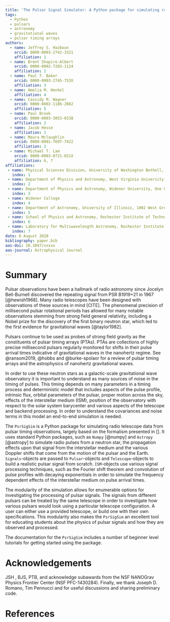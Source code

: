 ```yaml
---
title: 'The Pulsar Signal Simulator: A Python package for simulating radio signal data from pulsars'
tags:
  - Python
  - pulsars
  - astronomy
  - gravitational waves
  - pulsar timing arrays
authors:
  - name: Jeffrey S. Hazboun
    orcid: 0000-0003-2742-3321
    affiliation: 1
  - name: Brent Shapiro-Albert
    orcid: 0000-0002-7283-1124
    affiliation: 2
  - name: Paul T. Baker
    orcid: 0000-0003-2745-753X
    affiliation: 3
  - name: Amelia M. Henkel
    affiliation: 4
  - name: Cassidy M. Wagner
    orcid: 0000-0002-1186-2082
    affiliation: 5
  - name: Paul Brook
    orcid: 0000-0003-3053-6538
    affiliation: 2
  - name: Jacob Hesse
    affiliation: 1
  - name: Maura Mclaughlin
    orcid: 0000-0001-7697-7422
    affiliation: 2
  - name: Michael T. Lam
    orcid: 0000-0003-0721-651X
    affiliation: 6, 7
affiliations:
 - name: Physical Sciences Division, University of Washington Bothell, 18115 Campus Way NE, Bothell, WA 98011, USA
   index: 1
 - name: Department of Physics and Astronomy, West Virginia University, P.O. Box 6315, Morgantown, WV 26506, USA
   index: 2
 - name: Department of Physics and Astronomy, Widener University, One University Place, Chester, PA 19013, USA
   index: 3
 - name: Widener College
   index: 4
 - name: Department of Astronomy, University of Illinois, 1002 West Green Street, Urbana IL 61802, USA
   index: 5
 - name: School of Physics and Astronomy, Rochester Institute of Technology, Rochester, NY 14623, USA
   index: 6
 - name: Laboratory for Multiwavelength Astronomy, Rochester Institute of Technology, Rochester, NY 14623, USA
   index: 7
date: 6 August 2020
bibliography: paper.bib
aas-doi: 10.3847/xxxxx
aas-journal: Astrophysical Journal
---
```


# Summary

Pulsar observations have been a hallmark of radio astronomy since Jocelyn Bell-Burnell
discovered the repeating signal from PSR B1919+21 in 1967 [@hewish1968]. Many
radio telescopes have been designed with observations of these sources in mind [CITE].
The phenomenal precision of millisecond pulsar
rotational periods has allowed for many notable observations stemming from strong
field general relativity, including a Nobel prize for the discovery of the first binary neutron star, which led to the first evidence for gravitational waves [@taylor1982].

Pulsars continue to be used as probes of strong field gravity as the constituents of pulsar timing arrays (PTAs). PTAs are collections of highly precise millisecond pulsars regularly
monitored for shifts in their pulse arrival times indicative of gravitational
waves in the nanohertz regime. See @ransom2019, @hobbs and @burke-spolaor for a review of
pulsar timing arrays and the astrophysics of nanohertz gravitational waves.

In order to use these neutron stars as a galactic-scale gravitational wave observatory it is important to understand as many sources of noise in the timing of pulses. This timing depends on many parameters in a timing process and deterministic model that includes aspects of the pulse profile, intrinsic flux, orbital parameters of the pulsar, proper motion across the sky, effects of the interstellar medium (ISM), position of the observatory with respect to the solar system barycenter and various aspects of the telescope and backend processing. In order to understand the covariances and noise terms in this model an end-to-end simulation is needed.

The ``PsrSigSim`` is a Python package for simulating radio telescope data from pulsar timing observations, largely based on the formalism presented in [].
It uses standard Python packages, such as ``Numpy`` [@numpy] and ``Astropy``
[@astropy] to simulate radio pulses from a neutron star, the propagation effects upon that signal
from the interstellar medium and the various Doppler shifts that come from the motion of the pulsar and the Earth. ``Signals``-objects are passed to ``Pulsar``-objects and `Telescope`-objects to build a realistic pulsar signal from scratch. `ISM`-objects use various signal processing techniques, such as the Fourier shift theorem and convolution of pulse profiles with decaying exponentials in order to simulate the frequency dependent effects of the interstellar medium on pulse arrival times.

The modularity of the simulation allows for enumerable options for investigating the processing of pulsar signals. The signals from different pulsars can be treated by the same telescope in order to investigate how various pulsars would look using a particular telescope configuration. A user can either use a provided telescope, or build one with their own specifications. This modularity also makes the `PsrSigSim` an excellent tool for educating students about the physics of pulsar signals and how they are observed and processed.

The documentation for the `PsrSigSim` includes a number of beginner level tutorials for getting started using the package.

# Acknowledgements

JSH , BJS, PTB,  and  acknowledge subawards from the NSF NANOGrav Physics Frontier Center (NSF PFC-1430284). Finally, we thank Joseph D. Romano, Tim Pennucci and for useful discussions and sharing preliminary code.

# References
